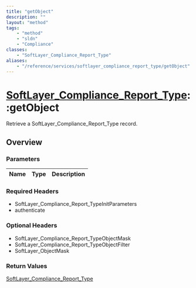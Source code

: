 ```yaml
---
title: "getObject"
description: ""
layout: "method"
tags:
    - "method"
    - "sldn"
    - "Compliance"
classes:
    - "SoftLayer_Compliance_Report_Type"
aliases:
    - "/reference/services/softlayer_compliance_report_type/getObject"
---
```

# [SoftLayer_Compliance_Report_Type](/reference/services/SoftLayer_Compliance_Report_Type)::getObject

Retrieve a SoftLayer_Compliance_Report_Type record.


## Overview 


### Parameters 
|Name | Type | Description |
| --- | --- | --- |


### Required Headers
* SoftLayer_Compliance_Report_TypeInitParameters
* authenticate

### Optional Headers
* SoftLayer_Compliance_Report_TypeObjectMask
* SoftLayer_Compliance_Report_TypeObjectFilter
* SoftLayer_ObjectMask

### Return Values
<a href='/reference/datatypes/SoftLayer_Compliance_Report_Type'>SoftLayer_Compliance_Report_Type </a>

